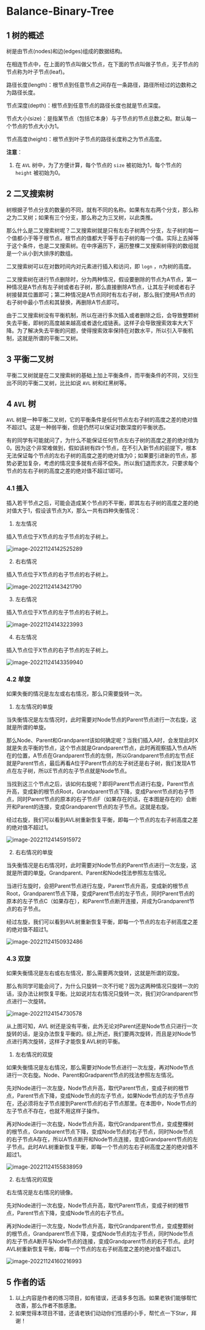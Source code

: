 # Balance-Binary-Tree

## 1 树的概述

树是由节点(nodes)和边(edges)组成的数据结构。

在相连节点中，在上面的节点叫做父节点，在下面的节点叫做子节点，无子节点的节点称为叶子节点(leaf)。

路径长度(length)：根节点到任意节点之间存在一条路径，路径所经过的边数称之为路径长度。

节点深度(depth)：根节点到任意节点的路径长度也就是节点深度。

节点大小(size)：是指某节点（包括它本身）与子节点的节点总数之和。默认每一个节点的节点大小为1。

节点高度(height)：根节点到叶子节点的路径长度称之为节点高度。

**注意**：

1. 在 `AVL` 树中，为了方便计算，每个节点的 `size` 被初始为1，每个节点的 `height` 被初始为0。



## 2 二叉搜索树

树根据子节点分支的数量的不同，就有不同的名称。如果有左右两个分支，那么称之为二叉树；如果有三个分支，那么称之为三叉树，以此类推。

那么什么是二叉搜索树呢？二叉搜索树就是只有左右子树两个分支，左子树的每一个值都小于等于根节点，根节点的值都大于等于右子树的每一个值。实际上去掉等于这个条件，也是二叉搜索树。在中序遍历下，遍历整棵二叉搜索树得到的数组就是一个从小到大排序的数组。

二叉搜索树可以在对数时间内对元素进行插入和访问，即 `logn` ，n为树的高度。

二叉搜索树在进行节点删除时，分为两种情况，假设要删除的节点为A节点，第一种情况是A节点有左子树或者右子树，那么直接删除A节点，让其左子树或者右子树接替其位置即可；第二种情况是A节点同时有左右子树，那么我们使用A节点的右子树中最小节点和其替换，再删除A节点即可。

由于二叉搜索树没有平衡机制，所以在进行多次插入或者删除之后，会导致整颗树失去平衡，即树的高度越来越高或者退化成链表。这样子会导致搜索效率大大下降。为了解决失去平衡的问题，使得搜索效率保持在对数水平，所以引入平衡机制，这就是所谓的平衡二叉树。



## 3 平衡二叉树

平衡二叉树就是在二叉搜索树的基础上加上平衡条件，而平衡条件的不同，又衍生出不同的平衡二叉树，比比如说 `AVL` 树和红黑树等。



## 4 `AVL` 树

`AVL` 树是一种平衡二叉树，它的平衡条件是任何节点左右子树的高度之差的绝对值不超过1。这是一种弱平衡，但是仍然可以保证对数深度的平衡状态。

有的同学有可能就问了，为什么不能保证任何节点左右子树的高度之差的绝对值为0。因为这个非常难做到，假如该树有四个节点，在不引入新节点的前提下，根本无法保证每个节点的左右子树的高度之差的绝对值为0；如果要引进新的节点，那势必更加复杂，考虑的情况变多就有点得不偿失。所以我们退而求次，只要求每个节点的左右子树的高度之差的绝对值不超过1即可。

### 4.1 插入

插入若干节点之后，可能会造成某个节点的不平衡，即其左右子树的高度之差的绝对值大于1，假设该节点为X，那么一共有四种失衡情况：

1. 左左情况

插入节点位于X节点的左子节点的左子树上。

![image-20221124142525289](README/image-20221124142525289.png)



2. 右右情况

插入节点位于X节点的右子节点的右子树上。

![image-20221124143421790](README/image-20221124143421790.png)



3. 左右情况

插入节点位于X节点的左子节点的右子树上。

![image-20221124143223993](README/image-20221124143223993.png)



4. 右左情况

插入节点位于X节点的右子节点的左子树上。

![image-20221124143359940](README/image-20221124143359940.png)

### 4.2 单旋

如果失衡的情况是左左或右右情况，那么只需要旋转一次。

1. 左左情况的单旋

当失衡情况是左左情况时，此时需要对Node节点的Parent节点进行一次右旋，这就是所谓的单旋。

那么Node、Parent和Grandparent该如何确定呢？当我们插入A时，会发现此时X就是失去平衡的节点，这个节点就是Grandparent节点，此时再观察插入节点A所在的位置，A节点在Grandparent节点的左侧，所以Grandparent节点的左节点E就是Parent节点，最后再看A位于Parent节点的左子树还是右子树，我们发现A节点在左子树，所以E节点的左子节点就是Node节点。

当找到这三个节点之后，该如何右旋呢？即将Parent节点进行右旋，Parent节点升高，变成新的根节点Root，Grandparent节点下降，变成Parent节点的右子节点，同时Parent节点的原本的右子节点F（如果存在的话，在本图是存在的）会断开和Parent的连接，变成Grandparent节点的左子节点。这就是右旋。

经过右旋，我们可以看到AVL树重新恢复平衡，即每一个节点的左右子树高度之差的绝对值不超过1。

![image-20221124145915972](README/image-20221124145915972.png)



2. 右右情况的单旋

当失衡情况是右右情况时，此时需要对Node节点的Parent节点进行一次左旋，这就是所谓的单旋。Grandparent、Parent和Node找法参照左左情况。

当进行左旋时，会把Parent节点进行左旋，Parent节点升高，变成新的根节点Root，Grandparent节点下降，变成Parent节点的左子节点，同时Parent节点的原本的左子节点C（如果存在），和Parent节点断开连接，并成为Grandparent节点的右子节点。

经过左旋，我们可以看到AVL树重新恢复平衡，即每一个节点的左右子树高度之差的绝对值不超过1。

![image-20221124150932486](README/image-20221124150932486.png)

### 4.3 双旋

如果失衡情况是左右或右左情况，那么需要两次旋转，这就是所谓的双旋。

那么有同学可能会问了，为什么只旋转一次不行呢？因为这两种情况只旋转一次的话，没办法让树恢复平衡。比如说对左右情况只旋转一次，我们对Grandparent节点进行一次旋转。

![image-20221124154730578](README/image-20221124154730578.png)

从上图可知，AVL 树还是没有平衡，此外无论对Parent还是Node节点只进行一次旋转的话，是没办法恢复平衡的。综上所述，我们要两次旋转，而且是对Node节点进行两次旋转，这样子才能恢复AVL树的平衡。

1. 左右情况的双旋

如果失衡情况是左右情况，那么需要对Node节点进行一次左旋，再对Node节点进行一次右旋。Node、Parent和Gradparent节点的找法参照左左情况。

先对Node进行一次左旋，Node节点升高，取代Parent节点，变成子树的根节点，Parent节点下降，变成Node节点的左子节点，如果Node节点的左子节点存在，还必须将左子节点接到Parent节点的右子节点那里。在本图中，Node节点的左子节点不存在，也就不用这样子操作。

再对Node进行一次右旋，Node节点升高，取代Grandparent节点，变成整棵树的根节点，Grandparent节点下降，变成Node节点的右子节点，同时Node节点的右子节点A存在，所以A节点断开和Node节点连接，变成Grandparent节点的左子节点。此时AVL树重新恢复平衡，即每一个节点的左右子树高度之差的绝对值不超过1。

![image-20221124155838959](README/image-20221124155838959.png)



2. 右左情况的双旋

右左情况是左右情况的镜像。

先对Node进行一次右旋，Node节点升高，取代Parent节点，变成子树的根节点，Parent节点下降，变成Node节点的右子节点。

再对Node进行一次左旋，Node节点升高，取代Grandparent节点，变成整颗树的根节点，Grandparent节点下降，变成Node节点的左子节点，同时Node节点的左子节点A断开与Node节点的连接，变成Grandparent节点的右子节点。此时AVL树重新恢复平衡，即每一个节点的左右子树高度之差的绝对值不超过1。

![image-20221124160216993](README/image-20221124160216993.png)



## 5 作者的话

1. 以上内容是作者的练习项目，如有错误，还请多多包涵。如果老铁们能够帮忙改善，那么作者不胜感激。
2. 如果觉得本项目不错，还请老铁们动动你们性感的小手，帮忙点一下Star，拜谢！
